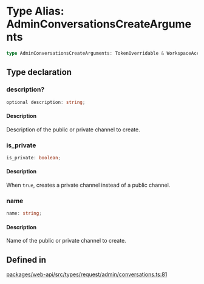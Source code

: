 # Type Alias: AdminConversationsCreateArguments

```ts
type AdminConversationsCreateArguments: TokenOverridable & WorkspaceAccess & object;
```

## Type declaration

### description?

```ts
optional description: string;
```

#### Description

Description of the public or private channel to create.

### is\_private

```ts
is_private: boolean;
```

#### Description

When `true`, creates a private channel instead of a public channel.

### name

```ts
name: string;
```

#### Description

Name of the public or private channel to create.

## Defined in

[packages/web-api/src/types/request/admin/conversations.ts:81](https://github.com/slackapi/node-slack-sdk/blob/c15385ef93ccdde9702f52f7d1f445999203d794/packages/web-api/src/types/request/admin/conversations.ts#L81)
